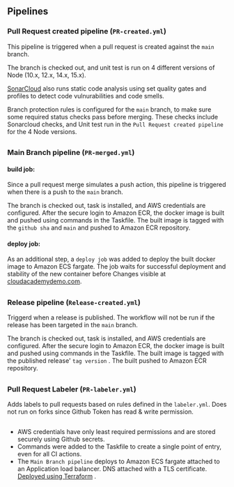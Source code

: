 

## Pipelines

### Pull Request created pipeline (`PR-created.yml`)

This pipeline is triggered when a pull request is created against the `main` branch.  

The branch is checked out, and unit test is run on 4 different versions of Node (10.x, 12.x, 14.x, 15.x).

[SonarCloud](https://sonarcloud.io/summary/new_code?id=Faithtosin_chaining) also runs static code analysis using set quality gates and profiles to detect code vulnurabilities and code smells. 

Branch protection rules is configured for the `main` branch, to make sure some required status checks pass before merging. These checks include Sonarcloud checks, and Unit test run in the `Pull Request created pipeline` for the 4 Node versions. 

##
### Main Branch pipeline (`PR-merged.yml`)
#### build job:
Since a pull request merge simulates a push action, this pipeline is triggered when there is a push to the `main` branch.  

The branch is checked out, task is installed, and AWS credentials are configured.
After the secure login to Amazon ECR, the docker image is built and pushed using commands in the Taskfile. The built image is tagged with the `github sha` and `main` and pushed to Amazon ECR repository.

#### deploy job:
As an additional step, a `deploy job` was added to deploy the built docker image to Amazon ECS fargate. The job waits for successful deployment and stability of the new container before Changes visible at [cloudacademydemo.com](https://cloudacademydemo.com/).


##
### Release  pipeline (`Release-created.yml`)
Triggerd when a release is published. The workflow will not be run if the release has been targeted in the `main` branch.

The branch is checked out, task is installed, and AWS credentials are configured.
After the secure login to Amazon ECR, the docker image is built and pushed using commands in the Taskfile. The built image is tagged with the published release' `tag version`  . The built  pushed to Amazon ECR repository.

##
### Pull Request Labeler (`PR-labeler.yml`)
Adds labels to pull requests based on rules defined in the `labeler.yml`. Does not run on forks since Github Token has read & write permission. 




##
- AWS credentials  have only least required permissions and are stored securely using Github secrets. 
- Commands were added to the Taskfile to create a single point of entry, even for all CI actions.
- The `Main Branch pipeline` deploys to Amazon ECS fargate attached to an Application load balancer.  DNS attached with a TLS certificate. [Deployed using Terraform](https://github.com/Faithtosin/chaining-terraform) .

